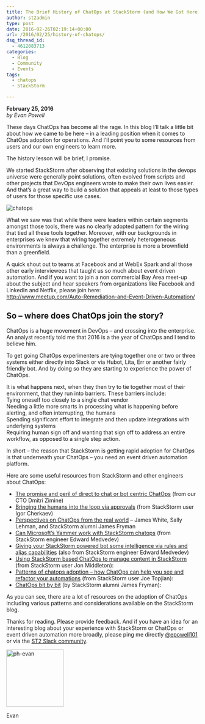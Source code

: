 ```yaml
---
title: The Brief History of ChatOps at StackStorm (and How We Got Here)
author: st2admin
type: post
date: 2016-02-26T02:19:14+00:00
url: /2016/02/25/history-of-chatops/
dsq_thread_id:
  - 4612083713
categories:
  - Blog
  - Community
  - Events
tags:
  - chatops
  - StackStorm

---
```

**February 25, 2016**  
_by Evan Powell_

These days ChatOps has become all the rage. In this blog I’ll talk a little bit about how we came to be here &#8211; in a leading position when it comes to ChatOps adoption for operations. And I’ll point you to some resources from users and our own engineers to learn more.

The history lesson will be brief, I promise.

We started StackStorm after observing that existing solutions in the devops universe were generally point solutions, often evolved from scripts and other projects that DevOps engineers wrote to make their own lives easier. And that’s a great way to build a solution that appeals at least to those types of users for those specific use cases.

<img src="http://stackstorm.com/wp/wp-content/uploads/2016/02/chatops.png" alt="chatops" class="aligncenter" /> 

What we saw was that while there were leaders within certain segments amongst those tools, there was no clearly adopted pattern for the wiring that tied all these tools together. Moreover, with our backgrounds in enterprises we knew that wiring together extremely heterogeneous environments is always a challenge. The enterprise is more a brownfield than a greenfield.

A quick shout out to teams at Facebook and at WebEx Spark and all those other early interviewees that taught us so much about event driven automation. And if you want to join a non commercial Bay Area meet-up about the subject and hear speakers from organizations like Facebook and LinkedIn and Netflix, please join here:  
<a href="http://www.meetup.com/Auto-Remediation-and-Event-Driven-Automation/" target="_blank">http://www.meetup.com/Auto-Remediation-and-Event-Driven-Automation/</a> <!--more-->

## So &#8211; where does ChatOps join the story?

ChatOps is a huge movement in DevOps &#8211; and crossing into the enterprise. An analyst recently told me that 2016 is a the year of ChatOps and I tend to believe him.

To get going ChatOps experimenters are tying together one or two or three systems either directly into Slack or via Hubot, Lita, Err or another fairly friendly bot. And by doing so they are starting to experience the power of ChatOps.

It is what happens next, when they then try to tie together most of their environment, that they run into barriers. These barriers include:  
Tying oneself too closely to a single chat vendor  
Needing a little more smarts in processing what is happening before alerting, and often interrupting, the humans  
Spending significant effort to integrate and then update integrations with underlying systems  
Requiring human sign off and wanting that sign off to address an entire workflow, as opposed to a single step action.

In short &#8211; the reason that StackStorm is getting rapid adoption for ChatOps is that underneath your ChatOps &#8211; you need an event driven automation platform.

Here are some useful resources from StackStorm and other engineers about ChatOps:

  * [The promise and peril of direct to chat or bot centric ChatOps][1] (from our CTO Dmitri Zimine)
  * [Bringing the humans into the loop via approvals][2] (from StackStorm user Igor Cherkaev)
  * [Perspectives on ChatOps from the real world][3] &#8211; James White, Sally Lehman, and StackStorm alumni James Fryman
  * [Can Microsoft’s Yammer work with StackStorm chatops][4] (from StackStorm engineer Edward Medvedev)
  * [Giving your StackStorm powered bot some intelligence via rules and alias capabilities][5] (also from StackStorm engineer Edward Medvedev)
  * [Using StackStorm based ChatOps to manage content in StackStorm][6] (from StackStorm user Jon Middleton):
  * [Patterns of chatops adoption &#8211; how ChatOps can help you see and refactor your automations][7] (from StackStorm user Joe Topjian):
  * [ChatOps bit by bit][8] (by StackStorm alumni James Fryman):

As you can see, there are a lot of resources on the adoption of ChatOps including various patterns and considerations available on the StackStorm blog.

Thanks for reading. Please provide feedback. And if you have an idea for an interesting blog about your experience with StackStorm or ChatOps or event driven automation more broadly, please ping me directly <a href="http://twitter.com/epowell101" target="_blank">@epowell101</a> or via the <a href="https://stackstorm.com/community/" target="_blank">ST2 Slack community</a>.

<img loading="lazy" src="http://stackstorm.com/wp/wp-content/uploads/2014/03/ph-evan2-150x150.jpg" alt="ph-evan" width="150" height="150" class="alignnone size-thumbnail wp-image-236" /> 

Evan

 [1]: https://stackstorm.com/2015/12/10/chatops_pitfalls_and_tips/
 [2]: https://stackstorm.com/2016/01/21/stackstorm-and-chatops-actions-with-confirmation/
 [3]: https://stackstorm.com/2016/01/16/automation-happy-hour-10-designing-a-remediation-solution/
 [4]: https://stackstorm.com/2016/02/08/stackstorm-yammer-cat-pictures/
 [5]: https://stackstorm.com/2015/12/08/stackstorm-1-2-0-the-new-chatops/
 [6]: https://stackstorm.com/2016/02/15/improvments-to-chatops-pack-development-user-story-in-st2-1-4dev/
 [7]: https://stackstorm.com/2015/08/14/user-story-stackstorm-workflows-and-chatops/
 [8]: https://stackstorm.com/2016/02/03/on-force-multiplication-and-event-driven-automation/
